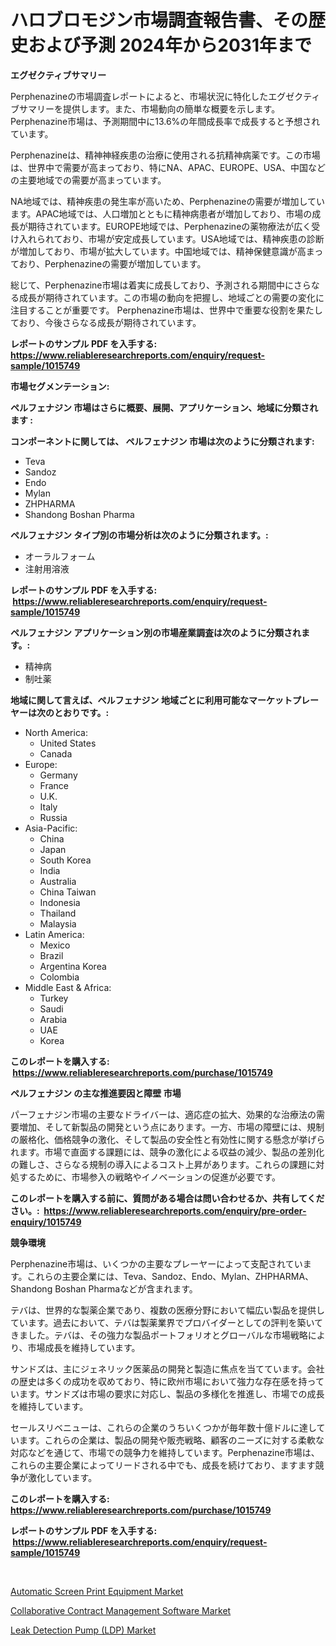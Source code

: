 <p><h1>ハロブロモジン市場調査報告書、その歴史および予測 2024年から2031年まで</h1></p><p><strong>エグゼクティブサマリー</strong></p>
<p><p>Perphenazineの市場調査レポートによると、市場状況に特化したエグゼクティブサマリーを提供します。また、市場動向の簡単な概要を示します。Perphenazine市場は、予測期間中に13.6%の年間成長率で成長すると予想されています。</p><p>Perphenazineは、精神神経疾患の治療に使用される抗精神病薬です。この市場は、世界中で需要が高まっており、特にNA、APAC、EUROPE、USA、中国などの主要地域での需要が高まっています。</p><p>NA地域では、精神疾患の発生率が高いため、Perphenazineの需要が増加しています。APAC地域では、人口増加とともに精神病患者が増加しており、市場の成長が期待されています。EUROPE地域では、Perphenazineの薬物療法が広く受け入れられており、市場が安定成長しています。USA地域では、精神疾患の診断が増加しており、市場が拡大しています。中国地域では、精神保健意識が高まっており、Perphenazineの需要が増加しています。</p><p>総じて、Perphenazine市場は着実に成長しており、予測される期間中にさらなる成長が期待されています。この市場の動向を把握し、地域ごとの需要の変化に注目することが重要です。 Perphenazine市場は、世界中で重要な役割を果たしており、今後さらなる成長が期待されています。</p></p>
<p><strong>レポートのサンプル PDF を入手する: <a href="https://www.reliableresearchreports.com/enquiry/request-sample/1015749">https://www.reliableresearchreports.com/enquiry/request-sample/1015749</a></strong></p>
<p><strong>市場セグメンテーション:</strong></p>
<p><strong> ペルフェナジン 市場はさらに概要、展開、アプリケーション、地域に分類されます :</strong></p>
<p><strong>コンポーネントに関しては、 ペルフェナジン 市場は次のように分類されます: &nbsp;</strong></p>
<p><ul><li>Teva</li><li>Sandoz</li><li>Endo</li><li>Mylan</li><li>ZHPHARMA</li><li>Shandong Boshan Pharma</li></ul></p>
<p><strong> ペルフェナジン タイプ別の市場分析は次のように分類されます。:</strong></p>
<p><ul><li>オーラルフォーム</li><li>注射用溶液</li></ul></p>
<p><strong>レポートのサンプル PDF を入手する: &nbsp;<a href="https://www.reliableresearchreports.com/enquiry/request-sample/1015749">https://www.reliableresearchreports.com/enquiry/request-sample/1015749</a></strong></p>
<p><strong> ペルフェナジン アプリケーション別の市場産業調査は次のように分類されます。:</strong></p>
<p><ul><li>精神病</li><li>制吐薬</li></ul></p>
<p><strong>地域に関して言えば、ペルフェナジン 地域ごとに利用可能なマーケットプレーヤーは次のとおりです。:</strong></p>
<p><ul>
    <li>
        North America:
        <ul>
            <li>United States</li>
            <li>Canada</li>
        </ul>
    </li>
    <li>
        Europe:
        <ul>
            <li>Germany</li>
            <li>France</li>
            <li>U.K.</li>
            <li>Italy</li>
            <li>Russia</li>
        </ul>
    </li>
    <li>
        Asia-Pacific:
        <ul>
            <li>China</li>
            <li>Japan</li>
            <li>South Korea</li>
            <li>India</li>
            <li>Australia</li>
            <li>China Taiwan</li>
            <li>Indonesia</li>
            <li>Thailand</li>
            <li>Malaysia</li>
        </ul>
    </li>
    <li>
        Latin America:
        <ul>
            <li>Mexico</li>
            <li>Brazil</li>
            <li>Argentina Korea</li>
            <li>Colombia</li>
        </ul>
    </li>
    <li>
        Middle East & Africa:
        <ul>
            <li>Turkey</li>
            <li>Saudi</li>
            <li>Arabia</li>
            <li>UAE</li>
            <li>Korea</li>
        </ul>
    </li>
    </ul></p>
<p><strong>このレポートを購入する: &nbsp;<a href="https://www.reliableresearchreports.com/purchase/1015749">https://www.reliableresearchreports.com/purchase/1015749</a></strong></p>
<p><strong>ペルフェナジン の主な推進要因と障壁 市場</strong></p>
<p><p>パーフェナジン市場の主要なドライバーは、適応症の拡大、効果的な治療法の需要増加、そして新製品の開発という点にあります。一方、市場の障壁には、規制の厳格化、価格競争の激化、そして製品の安全性と有効性に関する懸念が挙げられます。市場で直面する課題には、競争の激化による収益の減少、製品の差別化の難しさ、さらなる規制の導入によるコスト上昇があります。これらの課題に対処するために、市場参入の戦略やイノベーションの促進が必要です。</p></p>
<p><strong>このレポートを購入する前に、質問がある場合は問い合わせるか、共有してください。:&nbsp; <a href="https://www.reliableresearchreports.com/enquiry/pre-order-enquiry/1015749">https://www.reliableresearchreports.com/enquiry/pre-order-enquiry/1015749</a></strong></p>
<p><strong>競争環境</strong></p>
<p><p>Perphenazine市場は、いくつかの主要なプレーヤーによって支配されています。これらの主要企業には、Teva、Sandoz、Endo、Mylan、ZHPHARMA、Shandong Boshan Pharmaなどが含まれます。</p><p>テバは、世界的な製薬企業であり、複数の医療分野において幅広い製品を提供しています。過去において、テバは製薬業界でプロバイダーとしての評判を築いてきました。テバは、その強力な製品ポートフォリオとグローバルな市場戦略により、市場成長を維持しています。</p><p>サンドズは、主にジェネリック医薬品の開発と製造に焦点を当てています。会社の歴史は多くの成功を収めており、特に欧州市場において強力な存在感を持っています。サンドズは市場の要求に対応し、製品の多様化を推進し、市場での成長を維持しています。</p><p>セールスリベニューは、これらの企業のうちいくつかが毎年数十億ドルに達しています。これらの企業は、製品の開発や販売戦略、顧客のニーズに対する柔軟な対応などを通じて、市場での競争力を維持しています。Perphenazine市場は、これらの主要企業によってリードされる中でも、成長を続けており、ますます競争が激化しています。</p></p>
<p><strong>このレポートを購入する: &nbsp; <a href="https://www.reliableresearchreports.com/purchase/1015749">https://www.reliableresearchreports.com/purchase/1015749</a></strong></p>
<p><strong>レポートのサンプル PDF を入手する: &nbsp;<a href="https://www.reliableresearchreports.com/enquiry/request-sample/1015749">https://www.reliableresearchreports.com/enquiry/request-sample/1015749</a></strong><strong></strong></p>
<p>&nbsp;</p>
<p><p><a href="https://view.publitas.com/reportprime-1/automatic-screen-print-equipment-market-size-growing-and-forecasted-for-period-from-2023-2030-and-provides-complete-market-analysis-of-this-market/">Automatic Screen Print Equipment Market</a></p><p><a href="https://view.publitas.com/reportprime-1/collaborative-contract-management-software-market-centers-on-aspects-such-as-market-growth-market-share-market-opportunity-and-projected-forecasts-spanning-from-2023-to-2030/">Collaborative Contract Management Software Market</a></p><p><a href="https://view.publitas.com/reportprime-1/leak-detection-pump-ldp-market-research-report-forecasted-for-period-from-2023-2030-by-market-type-market-application-and-region/">Leak Detection Pump (LDP) Market</a></p></p>